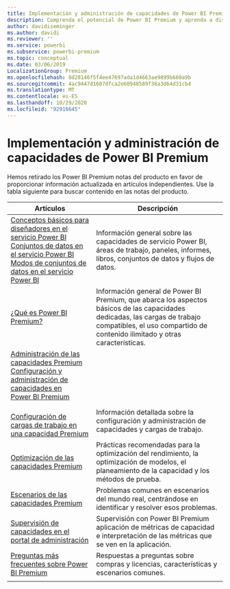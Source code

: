 ```yaml
---
title: Implementación y administración de capacidades de Power BI Premium
description: Comprenda el potencial de Power BI Premium y aprenda a diseñar, implementar, supervisar y solucionar problemas de soluciones escalables.
author: davidiseminger
ms.author: davidi
ms.reviewer: ''
ms.service: powerbi
ms.subservice: powerbi-premium
ms.topic: conceptual
ms.date: 03/06/2019
LocalizationGroup: Premium
ms.openlocfilehash: 8d28146f5f4ee47697ada1d4663ae9899b660a9b
ms.sourcegitcommit: 4ac9447d1607dfca2e60948589f36a3d64d31cb4
ms.translationtype: MT
ms.contentlocale: es-ES
ms.lasthandoff: 10/29/2020
ms.locfileid: "92916645"
---
```

# <a name="deploying-and-managing-power-bi-premium-capacities"></a>Implementación y administración de capacidades de Power BI Premium

Hemos retirado los Power BI Premium notas del producto en favor de proporcionar información actualizada en artículos independientes. Use la tabla siguiente para buscar contenido en las notas del producto. 

| Artículos | Descripción |
|-----|----|
| [Conceptos básicos para diseñadores en el servicio Power BI](../fundamentals/service-basic-concepts.md)</br>[Conjuntos de datos en el servicio Power BI](../connect-data/service-datasets-understand.md)</br>[Modos de conjuntos de datos en el servicio Power BI](../connect-data/service-dataset-modes-understand.md) | Información general sobre las capacidades de servicio Power BI, áreas de trabajo, paneles, informes, libros, conjuntos de datos y flujos de datos. |
| [¿Qué es Power BI Premium?](../admin/service-premium-what-is.md) | Información general de Power BI Premium, que abarca los aspectos básicos de las capacidades dedicadas, las cargas de trabajo compatibles, el uso compartido de contenido ilimitado y otras características.  |
| [Administración de las capacidades Premium](../admin/service-premium-capacity-manage.md)</br>[Configuración y administración de capacidades en Power BI Premium](../admin/service-admin-premium-manage.md)
</br>[Configuración de cargas de trabajo en una capacidad Premium](../admin/service-admin-premium-workloads.md) | Información detallada sobre la configuración y administración de capacidades y cargas de trabajo. |
| [Optimización de las capacidades Premium](../admin/service-premium-capacity-optimize.md) | Prácticas recomendadas para la optimización del rendimiento, la optimización de modelos, el planeamiento de la capacidad y los métodos de prueba. |
| [Escenarios de las capacidades Premium](../admin/service-premium-capacity-scenarios.md) | Problemas comunes en escenarios del mundo real, centrándose en identificar y resolver esos problemas. |
| [Supervisión de capacidades en el portal de administración](../admin/service-admin-premium-monitor-portal.md) | Supervisión con Power BI Premium aplicación de métricas de capacidad e interpretación de las métricas que se ven en la aplicación. |
| [Preguntas más frecuentes sobre Power BI Premium](../admin/service-premium-faq.md) | Respuestas a preguntas sobre compras y licencias, características y escenarios comunes. |
| | |
